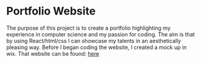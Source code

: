 # Portfolio Website
The purpose of this project is to create a portfolio highlighting my experience in
computer science and my passion for coding. The aim is that by using React/html/css
I can showcase my talents in an aesthetically pleasing way. Before I began coding the
website, I created a mock up in wix. That website can be found: [here](https://nraskind.wixsite.com/my-site)
